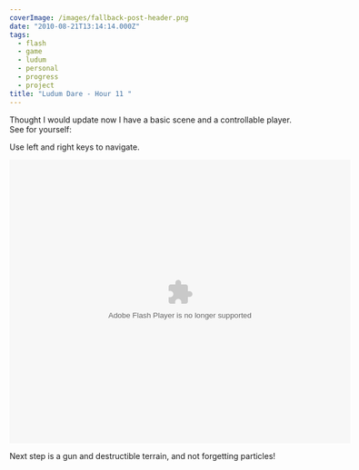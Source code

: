 ```yaml
---
coverImage: /images/fallback-post-header.png
date: "2010-08-21T13:14:14.000Z"
tags:
  - flash
  - game
  - ludum
  - personal
  - progress
  - project
title: "Ludum Dare - Hour 11 "
---
```


Thought I would update now I have a basic scene and a controllable player. See for yourself:

<!-- more -->

Use left and right keys to navigate.

<object style="width: 600px; height: 500px;" classid="clsid:d27cdb6e-ae6d-11cf-96b8-444553540000" width="600" height="500" codebase="https://download.macromedia.com/pub/shockwave/cabs/flash/swflash.cab#version=6,0,40,0"><param name="src" value="https://www.mikecann.co.uk/DumpingGround/ld/18/01/LudumDare18.swf" /><embed style="width: 600px; height: 500px;" type="application/x-shockwave-flash" width="600" height="500" src="https://www.mikecann.co.uk/DumpingGround/ld/18/01/LudumDare18.swf"> </embed></object>

Next step is a gun and destructible terrain, and not forgetting particles!
